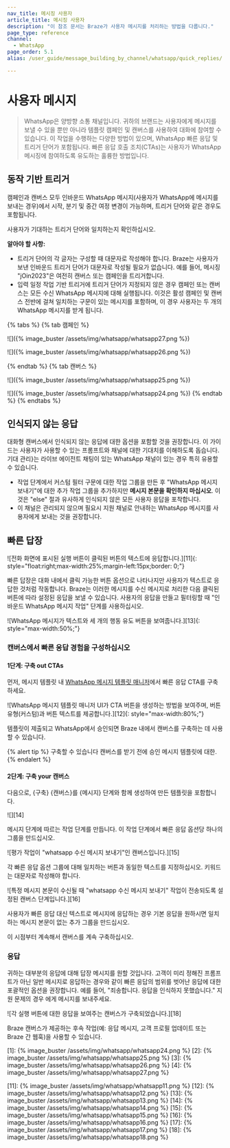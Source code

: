 ```yaml
---
nav_title: 메시징 사용자
article_title: 메시징 사용자
description: "이 참조 문서는 Braze가 사용자 메시지를 처리하는 방법을 다룹니다."
page_type: reference
channel:
  - WhatsApp
page_order: 5.1
alias: /user_guide/message_building_by_channel/whatsapp/quick_replies/

---
```


# 사용자 메시지

> WhatsApp은 양방향 소통 채널입니다. 귀하의 브랜드는 사용자에게 메시지를 보낼 수 있을 뿐만 아니라 템플릿 캠페인 및 캔버스를 사용하여 대화에 참여할 수 있습니다. 이 작업을 수행하는 다양한 방법이 있으며, WhatsApp 빠른 응답 및 트리거 단어가 포함됩니다. 빠른 응답 호출 조치(CTAs)는 사용자가 WhatsApp 메시징에 참여하도록 유도하는 훌륭한 방법입니다.

## 동작 기반 트리거 

캠페인과 캔버스 모두 인바운드 WhatsApp 메시지(사용자가 WhatsApp에 메시지를 보내는 경우)에서 시작, 분기 및 중간 여정 변경이 가능하며, 트리거 단어와 같은 경우도 포함됩니다. 

사용자가 기대하는 트리거 단어와 일치하는지 확인하십시오.

**알아야 할 사항:**
- 트리거 단어의 각 글자는 구성할 때 대문자로 작성해야 합니다. Braze는 사용자가 보낸 인바운드 트리거 단어가 대문자로 작성될 필요가 없습니다. 예를 들어, 메시징 "jOin2023"은 여전히 캔버스 또는 캠페인을 트리거합니다.
- 입력 일정 작업 기반 트리거에 트리거 단어가 지정되지 않은 경우 캠페인 또는 캔버스는 모든 수신 WhatsApp 메시지에 대해 실행됩니다. 이것은 활성 캠페인 및 캔버스 전반에 걸쳐 일치하는 구문이 있는 메시지를 포함하며, 이 경우 사용자는 두 개의 WhatsApp 메시지를 받게 됩니다.

{% tabs %}
{% tab 캠페인 %}

![]({% image_buster /assets/img/whatsapp/whatsapp27.png %})

![]({% image_buster /assets/img/whatsapp/whatsapp26.png %})

{% endtab %}
{% tab 캔버스 %}

![]({% image_buster /assets/img/whatsapp/whatsapp25.png %})

![]({% image_buster /assets/img/whatsapp/whatsapp24.png %})
{% endtab %}
{% endtabs %}

## 인식되지 않는 응답

대화형 캔버스에서 인식되지 않는 응답에 대한 옵션을 포함할 것을 권장합니다. 이 가이드는 사용자가 사용할 수 있는 프롬프트와 채널에 대한 기대치를 이해하도록 돕습니다. 기대 관리}는 라이브 에이전트 채팅이 있는 WhatsApp 채널이 있는 경우 특히 유용할 수 있습니다. 
- 작업 단계에서 커스텀 필터 구문에 대한 작업 그룹을 만든 후 "WhatsApp 메시지 보내기"에 대한 추가 작업 그룹을 추가하지만 **메시지 본문을 확인하지 마십시오**. 이것은 "else" 절과 유사하게 인식되지 않은 모든 사용자 응답을 포착합니다. 
- 이 채널은 관리되지 않으며 필요시 지원 채널로 안내하는 WhatsApp 메시지를 사용자에게 보내는 것을 권장합니다. 

## 빠른 답장 

![전화 화면에 표시된 실행 버튼이 클릭된 버튼의 텍스트에 응답합니다.][11]{: style="float:right;max-width:25%;margin-left:15px;border: 0;"}

빠른 답장은 대화 내에서 클릭 가능한 버튼 옵션으로 나타나지만 사용자가 텍스트로 응답한 것처럼 작동합니다. Braze는 이러한 메시지를 수신 메시지로 처리한 다음 클릭된 버튼에 따라 설정된 응답을 보낼 수 있습니다. 사용자의 응답을 만들고 필터링할 때 "인바운드 WhatsApp 메시지 작업" 단계를 사용하십시오.

![WhatsApp 메시지가 텍스트와 세 개의 행동 유도 버튼을 보여줍니다.][13]{: style="max-width:50%;"}

### 캔버스에서 빠른 응답 경험을 구성하십시오

#### 1단계: 구축 out CTAs

먼저, 메시지 템플릿 내 [WhatsApp 메시지 템플릿 매니저](https://business.facebook.com/wa/manage/message-templates/)에서 빠른 응답 CTA를 구축하세요. 

![WhatsApp 메시지 템플릿 매니저 UI가 CTA 버튼을 생성하는 방법을 보여주며, 버튼 유형(커스텀)과 버튼 텍스트를 제공합니다.][12]{: style="max-width:80%;"}

템플릿이 제출되고 WhatsApp에서 승인되면 Braze 내에서 캔버스를 구축하는 데 사용할 수 있습니다. 

{% alert tip %}
구축할 수 있습니다 캔버스를 받기 전에 승인 메시지 템플릿에 대한.
{% endalert %}

#### 2단계: 구축 your 캔버스

다음으로, {구축} {캔버스}를 {메시지} 단계와 함께 생성하여 만든 템플릿을 포함합니다. 

![][14]

메시지 단계에 따르는 작업 단계를 만듭니다. 이 작업 단계에서 빠른 응답 옵션당 하나의 그룹을 만드십시오.

![평가 작업이 "whatsapp 수신 메시지 보내기"인 캔버스입니다.][15]

각 빠른 응답 옵션 그룹에 대해 일치하는 버튼과 동일한 텍스트를 지정하십시오. 키워드는 대문자로 작성해야 합니다. 

![특정 메시지 본문이 수신될 때 "whatsapp 수신 메시지 보내기" 작업이 전송되도록 설정된 캔버스 단계입니다.][16]

사용자가 빠른 응답 대신 텍스트로 메시지에 응답하는 경우 기본 응답을 원하시면 일치하는 메시지 본문이 없는 추가 그룹을 만드십시오.

이 시점부터 계속해서 캔버스를 계속 구축하십시오.

### 응답

귀하는 대부분의 응답에 대해 답장 메시지를 원할 것입니다. 고객이 미리 정해진 프롬프트가 아닌 일반 메시지로 응답하는 경우와 같이 빠른 응답의 범위를 벗어난 응답에 대한 포괄적인 옵션을 권장합니다. 예를 들어, "죄송합니다. 응답을 인식하지 못했습니다." 지원 문제의 경우 <support channel>에게 메시지를 보내주세요.

![각 실행 버튼에 대한 응답을 보여주는 캔버스가 구축되었습니다.][18]

Braze 캔버스가 제공하는 후속 작업(예: 응답 메시지, 고객 프로필 업데이트 또는 Braze 간 웹훅)을 사용할 수 있습니다. 

[1]: {% image_buster /assets/img/whatsapp/whatsapp24.png %}
[2]: {% image_buster /assets/img/whatsapp/whatsapp25.png %}
[3]: {% image_buster /assets/img/whatsapp/whatsapp26.png %}
[4]: {% image_buster /assets/img/whatsapp/whatsapp27.png %} 

[11]: {% image_buster /assets/img/whatsapp/whatsapp11.png %}
[12]: {% image_buster /assets/img/whatsapp/whatsapp12.png %}
[13]: {% image_buster /assets/img/whatsapp/whatsapp13.png %}
[14]: {% image_buster /assets/img/whatsapp/whatsapp14.png %}
[15]: {% image_buster /assets/img/whatsapp/whatsapp15.png %}
[16]: {% image_buster /assets/img/whatsapp/whatsapp16.png %}
[17]: {% image_buster /assets/img/whatsapp/whatsapp17.png %}
[18]: {% image_buster /assets/img/whatsapp/whatsapp18.png %}
